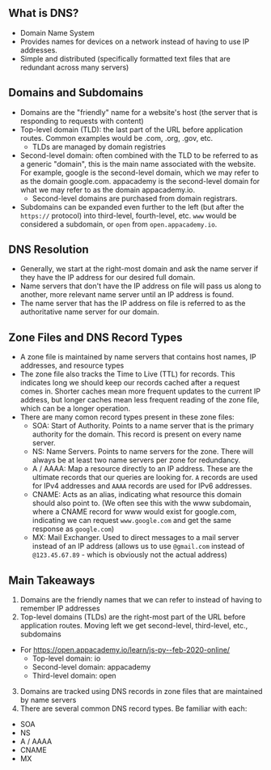 ## What is DNS?
- Domain Name System
- Provides names for devices on a network instead of having to use IP addresses.
- Simple and distributed (specifically formatted text files that are redundant across many servers)

## Domains and Subdomains
- Domains are the "friendly" name for a website's host (the server that is responding to requests with content)
- Top-level domain (TLD): the last part of the URL before application routes. Common examples would be .com, .org, .gov, etc.
  - TLDs are managed by domain registries
- Second-level domain: often combined with the TLD to be referred to as a generic "domain", this is the main name associated with the website. For example, google is the second-level domain, which we may refer to as the domain google.com. appacademy is the second-level domain for what we may refer to as the domain appacademy.io.
  - Second-level domains are purchased from domain registrars.
- Subdomains can be expanded even further to the left (but after the `https://` protocol) into third-level, fourth-level, etc. `www` would be considered a subdomain, or `open` from `open.appacademy.io`.

## DNS Resolution
- Generally, we start at the right-most domain and ask the name server if they have the IP address for our desired full domain.
- Name servers that don't have the IP address on file will pass us along to another, more relevant name server until an IP address is found.
- The name server that has the IP address on file is referred to as the authoritative name server for our domain.

## Zone Files and DNS Record Types
- A zone file is maintained by name servers that contains host names, IP addresses, and resource types
- The zone file also tracks the Time to Live (TTL) for records. This indicates long we should keep our records cached after a request comes in. Shorter caches mean more frequent updates to the current IP address, but longer caches mean less frequent reading of the zone file, which can be a longer operation.
- There are many comon record types present in these zone files:
  - SOA: Start of Authority. Points to a name server that is the primary authority for the domain. This record is present on every name server.
  - NS: Name Servers. Points to name servers for the zone. There will always be at least two name servers per zone for redundancy.
  - A / AAAA: Map a resource directly to an IP address. These are the ultimate records that our queries are looking for. `A` records are used for IPv4 addresses and `AAAA` records are used for IPv6 addresses.
  - CNAME: Acts as an alias, indicating what resource this domain should also point to. (We often see this with the www subdomain, where a CNAME record for www would exist for google.com, indicating we can request `www.google.com` and get the same response as `google.com`)
  - MX: Mail Exchanger. Used to direct messages to a mail server instead of an IP address (allows us to use `@gmail.com` instead of `@123.45.67.89` - which is obviously not the actual address)



## Main Takeaways
1. Domains are the friendly names that we can refer to instead of having to remember IP addresses
2. Top-level domains (TLDs) are the right-most part of the URL before application routes. Moving left we get second-level, third-level, etc., subdomains
- For https://open.appacademy.io/learn/js-py--feb-2020-online/
  - Top-level domain: io
  - Second-level domain: appacademy
  - Third-level domain: open 
3. Domains are tracked using DNS records in zone files that are maintained by name servers
4. There are several common DNS record types. Be familiar with each:
- SOA
- NS
- A / AAAA
- CNAME
- MX